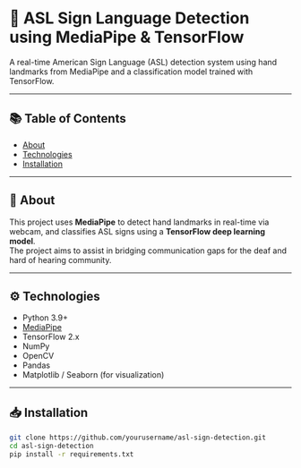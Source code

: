 # 🤟 ASL Sign Language Detection using MediaPipe & TensorFlow

A real-time American Sign Language (ASL) detection system using hand landmarks from MediaPipe and a classification model trained with TensorFlow.

---

## 📚 Table of Contents  

- [About](#about)
- [Technologies](#technologies)
- [Installation](#installation)

---

## 📖 About  

This project uses **MediaPipe** to detect hand landmarks in real-time via webcam, and classifies ASL signs using a **TensorFlow deep learning model**.  
The project aims to assist in bridging communication gaps for the deaf and hard of hearing community.

---

## ⚙️ Technologies  

- Python 3.9+
- [MediaPipe](https://google.github.io/mediapipe/)
- TensorFlow 2.x
- NumPy
- OpenCV
- Pandas
- Matplotlib / Seaborn (for visualization)

---

## 📥 Installation  

```bash
git clone https://github.com/yourusername/asl-sign-detection.git
cd asl-sign-detection
pip install -r requirements.txt
